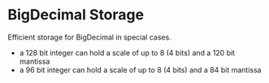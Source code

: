 BigDecimal Storage
==================

Efficient storage for BigDecimal in special cases.

 * a 128 bit integer can hold a scale of up to 8 (4 bits) and a 120 bit mantissa
 * a 96 bit integer can hold a scale of up to 8 (4 bits) and a 84 bit mantissa
 